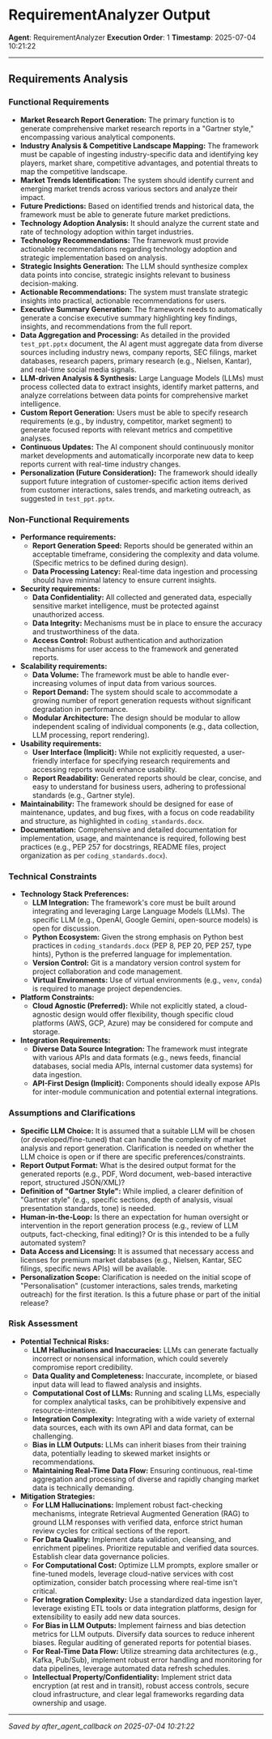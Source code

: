 # RequirementAnalyzer Output
**Agent**: RequirementAnalyzer
**Execution Order**: 1
**Timestamp**: 2025-07-04 10:21:22

---

## Requirements Analysis

### Functional Requirements
*   **Market Research Report Generation:** The primary function is to generate comprehensive market research reports in a "Gartner style," encompassing various analytical components.
*   **Industry Analysis & Competitive Landscape Mapping:** The framework must be capable of ingesting industry-specific data and identifying key players, market share, competitive advantages, and potential threats to map the competitive landscape.
*   **Market Trends Identification:** The system should identify current and emerging market trends across various sectors and analyze their impact.
*   **Future Predictions:** Based on identified trends and historical data, the framework must be able to generate future market predictions.
*   **Technology Adoption Analysis:** It should analyze the current state and rate of technology adoption within target industries.
*   **Technology Recommendations:** The framework must provide actionable recommendations regarding technology adoption and strategic implementation based on analysis.
*   **Strategic Insights Generation:** The LLM should synthesize complex data points into concise, strategic insights relevant to business decision-making.
*   **Actionable Recommendations:** The system must translate strategic insights into practical, actionable recommendations for users.
*   **Executive Summary Generation:** The framework needs to automatically generate a concise executive summary highlighting key findings, insights, and recommendations from the full report.
*   **Data Aggregation and Processing:** As detailed in the provided `test_ppt.pptx` document, the AI agent must aggregate data from diverse sources including industry news, company reports, SEC filings, market databases, research papers, primary research (e.g., Nielsen, Kantar), and real-time social media signals.
*   **LLM-driven Analysis & Synthesis:** Large Language Models (LLMs) must process collected data to extract insights, identify market patterns, and analyze correlations between data points for comprehensive market intelligence.
*   **Custom Report Generation:** Users must be able to specify research requirements (e.g., by industry, competitor, market segment) to generate focused reports with relevant metrics and competitive analyses.
*   **Continuous Updates:** The AI component should continuously monitor market developments and automatically incorporate new data to keep reports current with real-time industry changes.
*   **Personalization (Future Consideration):** The framework should ideally support future integration of customer-specific action items derived from customer interactions, sales trends, and marketing outreach, as suggested in `test_ppt.pptx`.

### Non-Functional Requirements
*   **Performance requirements:**
    *   **Report Generation Speed:** Reports should be generated within an acceptable timeframe, considering the complexity and data volume. (Specific metrics to be defined during design).
    *   **Data Processing Latency:** Real-time data ingestion and processing should have minimal latency to ensure current insights.
*   **Security requirements:**
    *   **Data Confidentiality:** All collected and generated data, especially sensitive market intelligence, must be protected against unauthorized access.
    *   **Data Integrity:** Mechanisms must be in place to ensure the accuracy and trustworthiness of the data.
    *   **Access Control:** Robust authentication and authorization mechanisms for user access to the framework and generated reports.
*   **Scalability requirements:**
    *   **Data Volume:** The framework must be able to handle ever-increasing volumes of input data from various sources.
    *   **Report Demand:** The system should scale to accommodate a growing number of report generation requests without significant degradation in performance.
    *   **Modular Architecture:** The design should be modular to allow independent scaling of individual components (e.g., data collection, LLM processing, report rendering).
*   **Usability requirements:**
    *   **User Interface (Implicit):** While not explicitly requested, a user-friendly interface for specifying research requirements and accessing reports would enhance usability.
    *   **Report Readability:** Generated reports should be clear, concise, and easy to understand for business users, adhering to professional standards (e.g., Gartner style).
*   **Maintainability:** The framework should be designed for ease of maintenance, updates, and bug fixes, with a focus on code readability and structure, as highlighted in `coding_standards.docx`.
*   **Documentation:** Comprehensive and detailed documentation for implementation, usage, and maintenance is required, following best practices (e.g., PEP 257 for docstrings, README files, project organization as per `coding_standards.docx`).

### Technical Constraints
*   **Technology Stack Preferences:**
    *   **LLM Integration:** The framework's core must be built around integrating and leveraging Large Language Models (LLMs). The specific LLM (e.g., OpenAI, Google Gemini, open-source models) is open for discussion.
    *   **Python Ecosystem:** Given the strong emphasis on Python best practices in `coding_standards.docx` (PEP 8, PEP 20, PEP 257, type hints), Python is the preferred language for implementation.
    *   **Version Control:** Git is a mandatory version control system for project collaboration and code management.
    *   **Virtual Environments:** Use of virtual environments (e.g., `venv`, `conda`) is required to manage project dependencies.
*   **Platform Constraints:**
    *   **Cloud Agnostic (Preferred):** While not explicitly stated, a cloud-agnostic design would offer flexibility, though specific cloud platforms (AWS, GCP, Azure) may be considered for compute and storage.
*   **Integration Requirements:**
    *   **Diverse Data Source Integration:** The framework must integrate with various APIs and data formats (e.g., news feeds, financial databases, social media APIs, internal customer data systems) for data ingestion.
    *   **API-First Design (Implicit):** Components should ideally expose APIs for inter-module communication and potential external integrations.

### Assumptions and Clarifications
*   **Specific LLM Choice:** It is assumed that a suitable LLM will be chosen (or developed/fine-tuned) that can handle the complexity of market analysis and report generation. Clarification is needed on whether the LLM choice is open or if there are specific preferences/constraints.
*   **Report Output Format:** What is the desired output format for the generated reports (e.g., PDF, Word document, web-based interactive report, structured JSON/XML)?
*   **Definition of "Gartner Style":** While implied, a clearer definition of "Gartner style" (e.g., specific sections, depth of analysis, visual presentation standards, tone) is needed.
*   **Human-in-the-Loop:** Is there an expectation for human oversight or intervention in the report generation process (e.g., review of LLM outputs, fact-checking, final editing)? Or is this intended to be a fully automated system?
*   **Data Access and Licensing:** It is assumed that necessary access and licenses for premium market databases (e.g., Nielsen, Kantar, SEC filings, specific news APIs) will be available.
*   **Personalization Scope:** Clarification is needed on the initial scope of "Personalisation" (customer interactions, sales trends, marketing outreach) for the first iteration. Is this a future phase or part of the initial release?

### Risk Assessment
*   **Potential Technical Risks:**
    *   **LLM Hallucinations and Inaccuracies:** LLMs can generate factually incorrect or nonsensical information, which could severely compromise report credibility.
    *   **Data Quality and Completeness:** Inaccurate, incomplete, or biased input data will lead to flawed analysis and insights.
    *   **Computational Cost of LLMs:** Running and scaling LLMs, especially for complex analytical tasks, can be prohibitively expensive and resource-intensive.
    *   **Integration Complexity:** Integrating with a wide variety of external data sources, each with its own API and data format, can be challenging.
    *   **Bias in LLM Outputs:** LLMs can inherit biases from their training data, potentially leading to skewed market insights or recommendations.
    *   **Maintaining Real-Time Data Flow:** Ensuring continuous, real-time aggregation and processing of diverse and rapidly changing market data is technically demanding.
*   **Mitigation Strategies:**
    *   **For LLM Hallucinations:** Implement robust fact-checking mechanisms, integrate Retrieval Augmented Generation (RAG) to ground LLM responses with verified data, enforce strict human review cycles for critical sections of the report.
    *   **For Data Quality:** Implement data validation, cleansing, and enrichment pipelines. Prioritize reputable and verified data sources. Establish clear data governance policies.
    *   **For Computational Cost:** Optimize LLM prompts, explore smaller or fine-tuned models, leverage cloud-native services with cost optimization, consider batch processing where real-time isn't critical.
    *   **For Integration Complexity:** Use a standardized data ingestion layer, leverage existing ETL tools or data integration platforms, design for extensibility to easily add new data sources.
    *   **For Bias in LLM Outputs:** Implement fairness and bias detection metrics for LLM outputs. Diversify data sources to reduce inherent biases. Regular auditing of generated reports for potential biases.
    *   **For Real-Time Data Flow:** Utilize streaming data architectures (e.g., Kafka, Pub/Sub), implement robust error handling and monitoring for data pipelines, leverage automated data refresh schedules.
    *   **Intellectual Property/Confidentiality:** Implement strict data encryption (at rest and in transit), robust access controls, secure cloud infrastructure, and clear legal frameworks regarding data ownership and usage.

---
*Saved by after_agent_callback on 2025-07-04 10:21:22*
